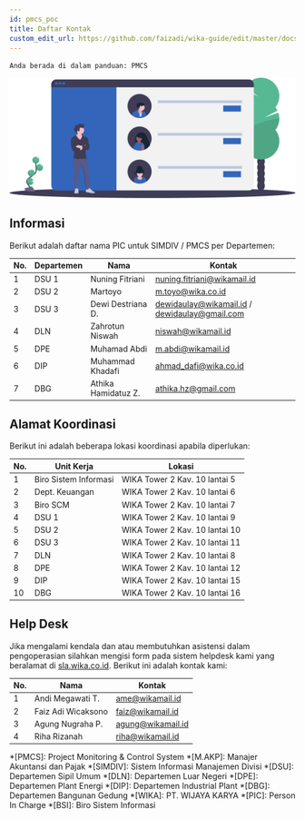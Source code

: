 ```yaml
---
id: pmcs_poc
title: Daftar Kontak
custom_edit_url: https://github.com/faizadi/wika-guide/edit/master/docs/pmcs/pmcs_poc.md
---
```

`Anda berada di dalam panduan: PMCS`

<img src="../assets/pmcs/undraw_online_friends_x73e.svg" alt="poc"/>

## Informasi

Berikut adalah daftar nama PIC untuk SIMDIV / PMCS per Departemen:

| No. | Departemen | Nama                | Kontak                                        |
|-----|------------|---------------------|-----------------------------------------------|
| 1   | DSU 1      | Nuning Fitriani     | nuning.fitriani@wikamail.id                   |
| 2   | DSU 2      | Martoyo             | m.toyo@wika.co.id                             |
| 3   | DSU 3      | Dewi Destriana D.   | dewidaulay@wikamail.id / dewidaulay@gmail.com |
| 4   | DLN        | Zahrotun Niswah     | niswah@wikamail.id                            |
| 5   | DPE        | Muhamad Abdi        | m.abdi@wikamail.id                            |
| 6   | DIP        | Muhammad Khadafi    | ahmad_dafi@wika.co.id                         |
| 7   | DBG        | Athika Hamidatuz Z. | athika.hz@gmail.com                           |

## Alamat Koordinasi

Berikut ini adalah beberapa lokasi koordinasi apabila diperlukan:

| No. | Unit Kerja            | Lokasi                         |
|-----|-----------------------|--------------------------------|
| 1   | Biro Sistem Informasi | WIKA Tower 2 Kav. 10 lantai 5  |
| 2   | Dept. Keuangan        | WIKA Tower 2 Kav. 10 lantai 6  |
| 3   | Biro SCM              | WIKA Tower 2 Kav. 10 lantai 7  |
| 4   | DSU 1                 | WIKA Tower 2 Kav. 10 lantai 9  |
| 5   | DSU 2                 | WIKA Tower 2 Kav. 10 lantai 10 |
| 6   | DSU 3                 | WIKA Tower 2 Kav. 10 lantai 11 |
| 7   | DLN                   | WIKA Tower 2 Kav. 10 lantai 8  |
| 8   | DPE                   | WIKA Tower 2 Kav. 10 lantai 12 |
| 9   | DIP                   | WIKA Tower 2 Kav. 10 lantai 15 |
| 10  | DBG                   | WIKA Tower 2 Kav. 10 lantai 16 |

## Help Desk

Jika mengalami kendala dan atau membutuhkan asistensi dalam pengoperasian silahkan mengisi form pada sistem helpdesk kami yang beralamat di [sla.wika.co.id](http://sla.wika.co.id). Berikut ini adalah kontak kami:

| No. | Nama               | Kontak            |
|-----|--------------------|-------------------|
| 1   | Andi Megawati T.   | ame@wikamail.id   |
| 2   | Faiz Adi Wicaksono | faiz@wikamail.id  |
| 3   | Agung Nugraha P.   | agung@wikamail.id |
| 4   | Riha Rizanah       | riha@wikamail.id  |

*[PMCS]: Project Monitoring & Control System
*[M.AKP]: Manajer Akuntansi dan Pajak
*[SIMDIV]: Sistem Informasi Manajemen Divisi
*[DSU]: Departemen Sipil Umum
*[DLN]: Departemen Luar Negeri
*[DPE]: Departemen Plant Energi
*[DIP]: Departemen Industrial Plant
*[DBG]: Departemen Bangunan Gedung
*[WIKA]: PT. WIJAYA KARYA
*[PIC]: Person In Charge
*[BSI]: Biro Sistem Informasi
